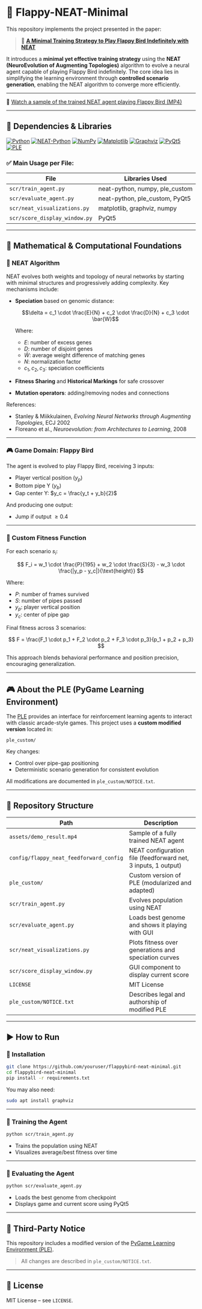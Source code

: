# 🧠 Flappy-NEAT-Minimal

This repository implements the project presented in the paper:

> 📄 [**A Minimal Training Strategy to Play Flappy Bird Indefinitely with NEAT**](https://www.sbgames.org/sbgames2019/files/papers/ComputacaoFull/198468.pdf)

It introduces a **minimal yet effective training strategy** using the **NEAT (NeuroEvolution of Augmenting Topologies)** algorithm to evolve a neural agent capable of playing Flappy Bird indefinitely. The core idea lies in simplifying the learning environment through **controlled scenario generation**, enabling the NEAT algorithm to converge more efficiently.

---

🎥 [Watch a sample of the trained NEAT agent playing Flappy Bird (MP4)](https://drive.google.com/file/d/1Zqpkouve4UABpY74isQuIck13BtWacKS/view?usp=sharing)

---

## 🧠 Dependencies & Libraries

[![Python](https://img.shields.io/badge/Python-3.10+-3776AB?style=flat-square&logo=python&logoColor=white)](https://www.python.org/) [![NEAT-Python](https://img.shields.io/badge/neat--python-0.92-blue?style=flat-square)](https://neat-python.readthedocs.io/en/latest/) [![NumPy](https://img.shields.io/badge/NumPy-1.26.4-013243?style=flat-square&logo=numpy&logoColor=white)](https://numpy.org/) [![Matplotlib](https://img.shields.io/badge/Matplotlib-3.8.0-11557C?style=flat-square&logo=matplotlib&logoColor=white)](https://matplotlib.org/) [![Graphviz](https://img.shields.io/badge/Graphviz-2.50+-E10098?style=flat-square&logo=graphviz&logoColor=white)](https://graphviz.org/) [![PyQt5](https://img.shields.io/badge/PyQt5-5.15.9-41CD52?style=flat-square&logo=qt&logoColor=white)](https://riverbankcomputing.com/software/pyqt/) [![PLE](https://img.shields.io/badge/PLE-Custom--Modified-orange?style=flat-square)](https://github.com/ntasfi/PyGame-Learning-Environment)

### ✅ Main Usage per File:

| File                                | Libraries Used                                                     |
|-------------------------------------|--------------------------------------------------------------------|
| `scr/train_agent.py`                | neat-python, numpy, ple_custom                                     |
| `scr/evaluate_agent.py`            | neat-python, ple_custom, PyQt5                                     |
| `scr/neat_visualizations.py`       | matplotlib, graphviz, numpy                                        |
| `scr/score_display_window.py`      | PyQt5                                                              |

---

## 📘 Mathematical & Computational Foundations

### 🧠 NEAT Algorithm

NEAT evolves both weights and topology of neural networks by starting with minimal structures and progressively adding complexity. Key mechanisms include:

- **Speciation** based on genomic distance:

  $$\delta = c_1 \cdot \frac{E}{N} + c_2 \cdot \frac{D}{N} + c_3 \cdot \bar{W}$$

  Where:
  - $E$: number of excess genes  
  - $D$: number of disjoint genes  
  - $\bar{W}$: average weight difference of matching genes  
  - $N$: normalization factor  
  - $c_1, c_2, c_3$: speciation coefficients

- **Fitness Sharing** and **Historical Markings** for safe crossover  
- **Mutation operators**: adding/removing nodes and connections

References:
- Stanley & Miikkulainen, *Evolving Neural Networks through Augmenting Topologies*, ECJ 2002  
- Floreano et al., *Neuroevolution: from Architectures to Learning*, 2008

---

### 🎮 Game Domain: Flappy Bird

The agent is evolved to play Flappy Bird, receiving 3 inputs:
- Player vertical position ($y_p$)
- Bottom pipe Y ($y_b$)
- Gap center Y: $y_c = \frac{y_t + y_b}{2}$

And producing one output:
- Jump if output $\geq 0.4$

---

### 🧮 Custom Fitness Function

For each scenario $s_i$:

$$
F_i = w_1 \cdot \frac{P}{195} + w_2 \cdot \frac{S}{3} - w_3 \cdot \frac{|y_p - y_c|}{\text{height}}
$$

Where:
- $P$: number of frames survived  
- $S$: number of pipes passed  
- $y_p$: player vertical position  
- $y_c$: center of pipe gap  

Final fitness across 3 scenarios:

$$
F = \frac{F_1 \cdot p_1 + F_2 \cdot p_2 + F_3 \cdot p_3}{p_1 + p_2 + p_3}
$$

This approach blends behavioral performance and position precision, encouraging generalization.

---

## 🎮 About the PLE (PyGame Learning Environment)

The [PLE](https://github.com/ntasfi/PyGame-Learning-Environment) provides an interface for reinforcement learning agents to interact with classic arcade-style games. This project uses a **custom modified version** located in:

```
ple_custom/
```

Key changes:
- Control over pipe-gap positioning  
- Deterministic scenario generation for consistent evolution  

All modifications are documented in `ple_custom/NOTICE.txt`.

---

## 📂 Repository Structure

| Path                                 | Description                                                                 |
|--------------------------------------|-----------------------------------------------------------------------------|
| `assets/demo_result.mp4`             | Sample of a fully trained NEAT agent                                       |
| `config/flappy_neat_feedforward_config` | NEAT configuration file (feedforward net, 3 inputs, 1 output)          |
| `ple_custom/`                        | Custom version of PLE (modularized and adapted)                            |
| `scr/train_agent.py`                | Evolves population using NEAT                                              |
| `scr/evaluate_agent.py`             | Loads best genome and shows it playing with GUI                            |
| `scr/neat_visualizations.py`        | Plots fitness over generations and speciation curves                       |
| `scr/score_display_window.py`       | GUI component to display current score                                     |
| `LICENSE`                            | MIT License                                                                |
| `ple_custom/NOTICE.txt`             | Describes legal and authorship of modified PLE                            |

---

## ▶️ How to Run

### 🔧 Installation

```bash
git clone https://github.com/youruser/flappybird-neat-minimal.git
cd flappybird-neat-minimal
pip install -r requirements.txt
```

You may also need:

```bash
sudo apt install graphviz
```

---

### 🚀 Training the Agent

```bash
python scr/train_agent.py
```

- Trains the population using NEAT  
- Visualizes average/best fitness over time  

---

### 🎯 Evaluating the Agent

```bash
python scr/evaluate_agent.py
```

- Loads the best genome from checkpoint  
- Displays game and current score using PyQt5  

---

## 📄 Third-Party Notice

This repository includes a modified version of the [PyGame Learning Environment (PLE)](https://github.com/ntasfi/PyGame-Learning-Environment).

> All changes are described in `ple_custom/NOTICE.txt`.

---

## 🪪 License

MIT License – see `LICENSE`.
